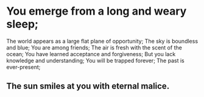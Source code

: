 # You emerge from a long and weary sleep;
The world appears as a large flat plane of opportunity;
The sky is boundless and blue;
You are among friends;
The air is fresh with the scent of the ocean;
You have learned acceptance and forgiveness;
But you lack knowledge and understanding;
You will be trapped forever;
The past is ever-present;
## The sun smiles at you with eternal malice.
